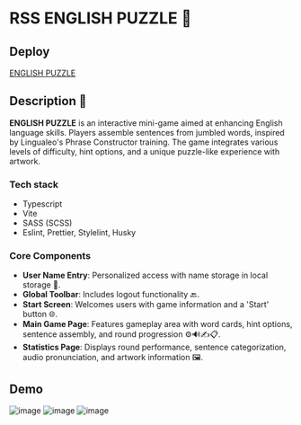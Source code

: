 # RSS ENGLISH PUZZLE 🧩
## Deploy
[ENGLISH PUZZLE](https://rolling-scopes-school.github.io/yuliyavoronovich-JSFE2023Q4/rss-puzzle/)

## Description 🌟
**ENGLISH PUZZLE** is an interactive mini-game aimed at enhancing English language skills. Players assemble sentences from jumbled words, inspired by Lingualeo's Phrase Constructor training. The game integrates various levels of difficulty, hint options, and a unique puzzle-like experience with artwork.

### Tech stack
 - Typescript
 - Vite
 - SASS (SCSS)
 - Eslint, Prettier, Stylelint, Husky

### Core Components
- **User Name Entry**: Personalized access with name storage in local storage 📝.
- **Global Toolbar**: Includes logout functionality 🔙.
- **Start Screen**: Welcomes users with game information and a 'Start' button 🌐.
- **Main Game Page**: Features gameplay area with word cards, hint options, sentence assembly, and round progression ⚙️🔊✍️📋.
- **Statistics Page**: Displays round performance, sentence categorization, audio pronunciation, and artwork information 🖼️.


## Demo
![image](https://github.com/user-attachments/assets/6f8d6b7a-9617-4f22-bc55-b609037f66dc)
![image](https://github.com/user-attachments/assets/6fc83cdf-8ef4-4739-9271-91b89ad7a496)
![image](https://github.com/user-attachments/assets/2cb7221f-2815-49e2-8f98-f531a6f52f51)


